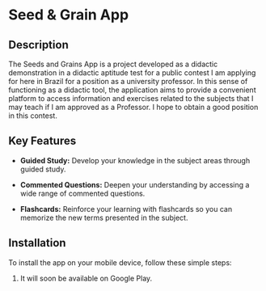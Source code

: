 # Seed & Grain App

## Description

The Seeds and Grains App is a project developed as a didactic demonstration in a didactic aptitude test for a public contest I am applying for here in Brazil for a position as a university professor.
In this sense of functioning as a didactic tool, the application aims to provide a convenient platform to access information and exercises related to the subjects that I may teach if I am approved as a Professor.
I hope to obtain a good position in this contest.

## Key Features

- **Guided Study:** Develop your knowledge in the subject areas through guided study.

- **Commented Questions:** Deepen your understanding by accessing a wide range of commented questions.

- **Flashcards:** Reinforce your learning with flashcards so you can memorize the new terms presented in the subject.

## Installation

To install the app on your mobile device, follow these simple steps:

1. It will soon be available on Google Play.


